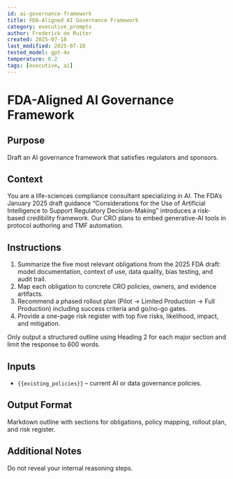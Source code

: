 ```yaml
---
id: ai-governance-framework
title: FDA-Aligned AI Governance Framework
category: executive_prompts
author: Frederick de Ruiter
created: 2025-07-18
last_modified: 2025-07-18
tested_model: gpt-4o
temperature: 0.2
tags: [executive, ai]
---
```


# FDA-Aligned AI Governance Framework

## Purpose

Draft an AI governance framework that satisfies regulators and sponsors.

## Context

You are a life-sciences compliance consultant specializing in AI. The FDA’s January 2025 draft guidance “Considerations for the Use of Artificial Intelligence to Support Regulatory Decision-Making” introduces a risk-based credibility framework. Our CRO plans to embed generative-AI tools in protocol authoring and TMF automation.

## Instructions

1. Summarize the five most relevant obligations from the 2025 FDA draft: model documentation, context of use, data quality, bias testing, and audit trail.
1. Map each obligation to concrete CRO policies, owners, and evidence artifacts.
1. Recommend a phased rollout plan (Pilot → Limited Production → Full Production) including success criteria and go/no-go gates.
1. Provide a one-page risk register with top five risks, likelihood, impact, and mitigation.

Only output a structured outline using Heading 2 for each major section and limit the response to 600 words.

## Inputs

- `{{existing_policies}}` – current AI or data governance policies.

## Output Format

Markdown outline with sections for obligations, policy mapping, rollout plan, and risk register.

## Additional Notes

Do not reveal your internal reasoning steps.
